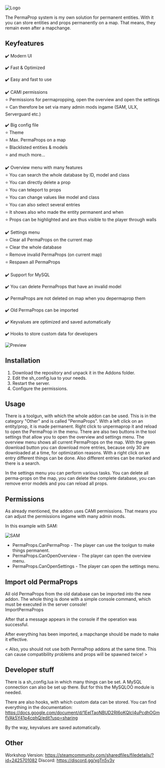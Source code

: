
<img  src="https://i.imgur.com/ldAFUWo.png"  alt="Logo">

The PermaProp system is my own solution for permanent entities. With it you can store entities and props permanently on a map. That means, they remain even after a mapchange.
  

## Keyfeatures

✔️ Modern UI<br  />

✔️ Fast & Optimized<br  />

✔️ Easy and fast to use<br/>
<br/>
✔️ CAMI permissions<br/>
⭐ Permissions for permapropping, open the overview and open the settings<br/>
⭐ Can therefore be set via many admin mods ingame (SAM, ULX, Serverguard etc.) <br  />
<br/>
✔️ Big config file<br/>
⭐ Theme<br/>
⭐ Max. PermaProps on a map<br/>
⭐ Blacklisted entities & models<br/>
⭐ and much more...<br  />
<br/>
✔️ Overview menu with many features<br/>
⭐ You can search the whole database by ID, model and class<br/>
⭐ You can directly delete a prop<br/>
⭐ You can teleport to props<br/>
⭐ You can change values like model and class<br/>
⭐ You can also select several entries<br/>
⭐ It shows also who made the entity permanent and when<br  />
⭐ Props can be highlighted and are thus visible to the player through walls<br/>
<br/>
✔️ Settings menu<br/>
⭐ Clear all PermaProps on the current map<br/>
⭐ Clear the whole database<br/>
⭐ Remove invalid PermaProps (on current map)<br/>
⭐ Respawn all PermaProps<br  />
<br/>
✔️ Support for MySQL<br  />

✔️ You can delete PermaProps that have an invalid model<br/>

✔️ PermaProps are not deleted on map when you depermaprop them<br  />

✔️ Old PermaProps can be imported<br  />

✔️ Keyvalues are optimized and saved automatically<br  />

✔️ Hooks to store custom data for developers<br  />

<img  src="https://i.imgur.com/Aq6jxeN.jpeg"  alt="Preview">


## Installation

<ol>

<li>Download the repository and unpack it in the Addons folder.</li>

<li>Edit the sh_config.lua to your needs.</li>

<li>Restart the server.</li>

<li>Configure the permissions.</li>

</ol>
  
## Usage

There is a toolgun, with which the whole addon can be used. This is in the category "Other" and is called "PermaProps". With a left click on an entity/prop, it is made permanent. Right click to unpermaprop it and reload to open the PermaProp in the menu.
There are also two buttons in the tool settings that allow you to open the overview and settings menu.
The overview menu shows all current PermaProps on the map. With the green download button you can download more entries, because only 30 are downloaded at a time, for optimization reasons.
With a right click on an entry different things can be done. Also different entries can be marked and there is a search.

In the settings menu you can perform various tasks.
You can delete all perma-props on the map, you can delete the complete database, you can remove error models and you can reload all props.
  
## Permissions

As already mentioned, the addon uses CAMI permissions. That means you can adjust the permissions ingame with many admin mods.

In this example with SAM:


<img  src="https://i.imgur.com/CrVl7xx.png"  alt="SAM">


<ul>

<li>PermaProps.CanPermaProp - The player can use the toolgun to make things permanent.</li>

<li>PermaProps.CanOpenOverview - The player can open the overview menu.</li>

<li>PermaProps.CanOpenSettings - The player can open the settings menu.</li>

</ul>
    
## Import old PermaProps

All old PermaProps from the old database can be imported into the new addon. The whole thing is done with a simple console command, which must be executed in the server console!<br/>
ImportPermaProps<br/>

After that a message appears in the console if the operation was successful.

After everything has been imported, a mapchange should be made to make it effective.

< Also, you should not use both PermaProp addons at the same time. This can cause compatibility problems and props will be spawned twice! >

## Developer stuff

There is a sh_config.lua in which many things can be set. A MySQL connection can also be set up there. But for this the MySQLOO module is needed.

There are also hooks, with which custom data can be stored.
You can find everything in the documentation: https://docs.google.com/document/d/1EeITaoNBUD2RI6oKQlcI4uPcdhOGmfVAk5Y41p4cphQ/edit?usp=sharing

By the way, keyvalues are saved automatically.  

## Other
Workshop Version: https://steamcommunity.com/sharedfiles/filedetails/?id=2425701082
Discord: https://discord.gg/xgTn5v3v